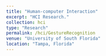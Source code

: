 ```yaml
---
title: "Human-computer Interaction"
excerpt: "HCI Research."
collection: hci
type: "Research"
permalink: /hci/GestureRecognition
venue: "University of South Florida"
location: "Tampa, Florida"
---
```

